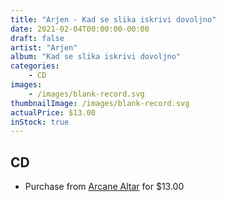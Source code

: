 ```yaml
---
title: "Arjen - Kad se slika iskrivi dovoljno"
date: 2021-02-04T00:00:00-00:00
draft: false
artist: "Arjen"
album: "Kad se slika iskrivi dovoljno"
categories:
    - CD
images:
    - /images/blank-record.svg
thumbnailImage: /images/blank-record.svg
actualPrice: $13.00
inStock: true
---
```


## CD
* Purchase from [Arcane Altar](https://arcanealtar.bigcartel.com/product/arjen-kad-se-slika-iskrivi-dovoljno-cd) for $13.00
